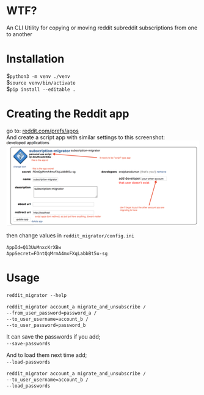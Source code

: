 # WTF?

An CLI Utility for copying or moving reddit subreddit subscriptions from one to another  

# Installation

$`python3 -m venv ./venv`  
$`source venv/bin/activate`  
$`pip install --editable .`  

# Creating the Reddit app

go to: [reddit.com/prefs/apps](https://www.reddit.com/prefs/apps/)  
And create a script app with similar settings to this screenshot:  
![screenshot](https://raw.githubusercontent.com/eralpkaraduman/reddit-migrator/master/creating-reddit-script-app.png)

then change values in `reddit_migrator/config.ini`  
```
AppId=Q13UuMnxcKrXBw
AppSecret=FOntQqMrmA4mxFXqLabbBt5u-sg
```

# Usage

`reddit_migrator --help`  

```
reddit_migrator account_a migrate_and_unsubscribe /  
--from_user_password=password_a /  
--to_user_username=account_b /  
--to_user_password=password_b  
```

It can save the passwords if you add;  
`--save-passwords`

And to load them next time add;  
`--load-passwords` 

```
reddit_migrator account_a migrate_and_unsubscribe /  
--to_user_username=account_b /  
--load_passwords  
```
